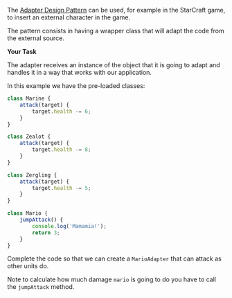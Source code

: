 The [Adapter Design Pattern](https://www.youtube.com/watch?v=hvpXKZhNINc) can be used, for example in the StarCraft game, to insert an external character in the game.

The pattern consists in having a wrapper class that will adapt the code from the external source.

**Your Task**

The adapter receives an instance of the object that it is going to adapt and handles it in a way that works with our application.

In this example we have the pre-loaded classes:
```js
class Marine {
    attack(target) {
        target.health -= 6;
    }
}

class Zealot {
    attack(target) {
        target.health -= 8;
    }
}

class Zergling {
    attack(target) {
        target.health -= 5;
    }
}

class Mario {
    jumpAttack() {
        console.log('Mamamia!');
        return 3;
    }
}
```
Complete the code so that we can create a `MarioAdapter` that can attack as other units do.

Note to calculate how much damage `mario` is going to do you have to call the `jumpAttack` method.

